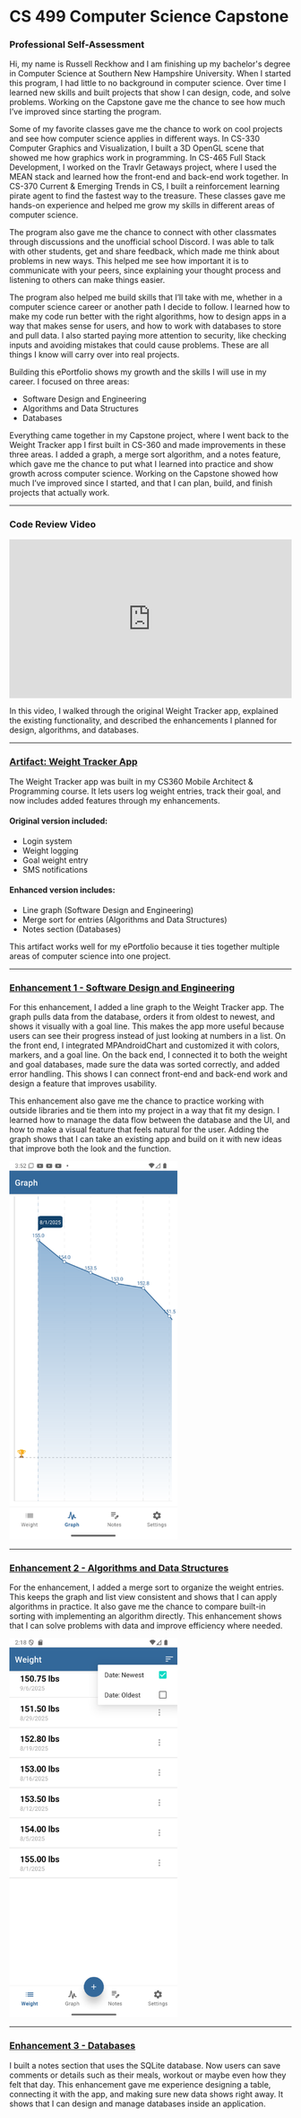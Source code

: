 # CS 499 Computer Science Capstone

### Professional Self-Assessment
Hi, my name is Russell Reckhow and I am finishing up my bachelor's degree in Computer Science at Southern New Hampshire University. When I started this program, I had little to no background in computer science. Over time I learned new skills and built projects that show I can design, code, and solve problems. Working on the Capstone gave me the chance to see how much I’ve improved since starting the program.

Some of my favorite classes gave me the chance to work on cool projects and see how computer science applies in different ways. In CS-330 Computer Graphics and Visualization, I built a 3D OpenGL scene that showed me how graphics work in programming. In CS-465 Full Stack Development, I worked on the Travlr Getaways project, where I used the MEAN stack and learned how the front-end and back-end work together. In CS-370 Current & Emerging Trends in CS, I built a reinforcement learning pirate agent to find the fastest way to the treasure. These classes gave me hands-on experience and helped me grow my skills in different areas of computer science.

The program also gave me the chance to connect with other classmates through discussions and the unofficial school Discord. I was able to talk with other students, get and share feedback, which made me think about problems in new ways. This helped me see how important it is to communicate with your peers, since explaining your thought process and listening to others can make things easier.

The program also helped me build skills that I’ll take with me, whether in a computer science career or another path I decide to follow. I learned how to make my code run better with the right algorithms, how to design apps in a way that makes sense for users, and how to work with databases to store and pull data. I also started paying more attention to security, like checking inputs and avoiding mistakes that could cause problems. These are all things I know will carry over into real projects.

Building this ePortfolio shows my growth and the skills I will use in my career. I focused on three areas:
- Software Design and Engineering
- Algorithms and Data Structures
- Databases

Everything came together in my Capstone project, where I went back to the Weight Tracker app I first built in CS-360 and made improvements in these three areas. I added a graph, a merge sort algorithm, and a notes feature, which gave me the chance to put what I learned into practice and show growth across computer science. Working on the Capstone showed how much I’ve improved since I started, and that I can plan, build, and finish projects that actually work.

---

### Code Review Video
<div class="video">
  <iframe
    src="https://www.youtube.com/embed/mLdLV2cGZS4"
    title="Code Review Video"
    loading="lazy"
    allow="accelerometer; autoplay; clipboard-write; encrypted-media; gyroscope; picture-in-picture; web-share"
    allowfullscreen></iframe>
</div>

<style>
.video { position: relative; padding-bottom: 56.25%; height: 0; overflow: hidden; max-width: 100%; }
.video iframe { position: absolute; top: 0; left: 0; width: 100%; height: 100%; border: 0; }
</style>

In this video, I walked through the original Weight Tracker app, explained the existing functionality, and described the enhancements I planned for design, algorithms, and databases.

---

### [Artifact: Weight Tracker App](https://github.com/Russrecker/CS-499-Computer-Science-Capstone/tree/main/Artifact-Weight-Tracker)
The Weight Tracker app was built in my CS360 Mobile Architect & Programming course. It lets users log weight entries, track their goal, and now includes added features through my enhancements.

#### Original version included:
- Login system
- Weight logging
- Goal weight entry
- SMS notifications

#### Enhanced version includes:
- Line graph (Software Design and Engineering)
- Merge sort for entries (Algorithms and Data Structures)
- Notes section (Databases)

This artifact works well for my ePortfolio because it ties together multiple areas of computer science into one project.

---

### [Enhancement 1 - Software Design and Engineering](https://github.com/Russrecker/CS-499-Computer-Science-Capstone/tree/main/Artifact-Weight-Tracker/Enhancement%201%20-%20Software%20Design%20and%20Engineering)
For this enhancement, I added a line graph to the Weight Tracker app. The graph pulls data from the database, orders it from oldest to newest, and shows it visually with a goal line. This makes the app more useful because users can see their progress instead of just looking at numbers in a list. On the front end, I integrated MPAndroidChart and customized it with colors, markers, and a goal line. On the back end, I connected it to both the weight and goal databases, made sure the data was sorted correctly, and added error handling. This shows I can connect front-end and back-end work and design a feature that improves usability.

This enhancement also gave me the chance to practice working with outside libraries and tie them into my project in a way that fit my design. I learned how to manage the data flow between the database and the UI, and how to make a visual feature that feels natural for the user. Adding the graph shows that I can take an existing app and build on it with new ideas that improve both the look and the function.

<img src="https://raw.githubusercontent.com/Russrecker/CS-499-Computer-Science-Capstone/main/Artifact-Weight-Tracker/Enhancement%201%20-%20Software%20Design%20and%20Engineering/assets/Line%20Graph.png" alt="Line Graph Screenshot" width="300">

---

### [Enhancement 2 - Algorithms and Data Structures](https://github.com/Russrecker/CS-499-Computer-Science-Capstone/tree/main/Artifact-Weight-Tracker/Enhancement%202%20-%20Algorithms%20and%20Data%20Structures)
For the enhancement, I added a merge sort to organize the weight entries. This keeps the graph and list view consistent and shows that I can apply algorithms in practice. It also gave me the chance to compare built-in sorting with implementing an algorithm directly. This enhancement shows that I can solve problems with data and improve efficiency where needed. 

<img src="https://raw.githubusercontent.com/Russrecker/CS-499-Computer-Science-Capstone/main/Artifact-Weight-Tracker/Enhancement%202%20-%20Algorithms%20and%20Data%20Structures/assets/Merge%20Sort.png" alt="Sorting Filter Screenshot" width="300">

---

### [Enhancement 3 - Databases](https://github.com/Russrecker/CS-499-Computer-Science-Capstone/tree/main/Artifact-Weight-Tracker/Enhancement%203%20-%20Databases)
I built a notes section that uses the SQLite database. Now users can save comments or details such as their meals, workout or maybe even how they felt that day. This enhancement gave me experience designing a table, connecting it with the app, and making sure new data shows right away. It shows that I can design and manage databases inside an application.
